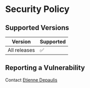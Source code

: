 # Security Policy

## Supported Versions

| Version | Supported          |
| ------- | ------------------ |
| All releases    | :white_check_mark: |

## Reporting a Vulnerability

Contact [Etienne Depaulis](https://github.com/EtienneDepaulis)
